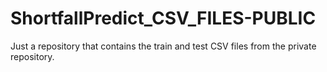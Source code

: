 # ShortfallPredict_CSV_FILES-PUBLIC
Just a repository that contains the train and test CSV files from the private repository.

